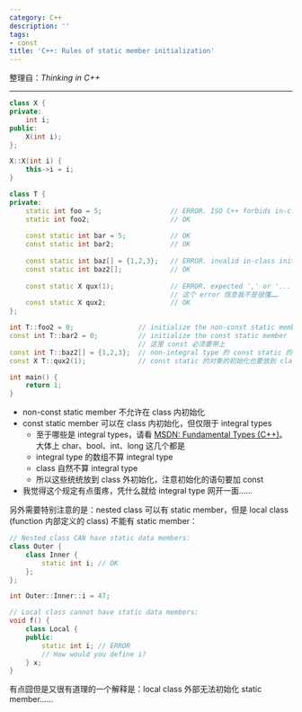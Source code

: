 ```yaml
---
category: C++
description: ''
tags:
- const
title: 'C++: Rules of static member initialization'
---
```


整理自：_Thinking in C++_

-----

```cpp
class X {
private:
	int i;
public: 
	X(int i);
}; 

X::X(int i) {
	this->i = i;
}

class T {
private:	
	static int foo = 5;					// ERROR. ISO C++ forbids in-class initialization of non-const static member 'T::foo'
	static int foo2;					// OK
	
	const static int bar = 5;			// OK
	const static int bar2;				// OK
	
	const static int baz[] = {1,2,3}; 	// ERROR. invalid in-class initialization of static data member of non-integral type 'const int []'
	const static int baz2[]; 			// OK
	
	const static X qux(1);				// ERROR. expected ',' or '...' before numeric constant
										// 这个 error 信息我不是很懂…… 
	const static X qux2; 				// OK
};

int T::foo2 = 0;				// initialize the non-const static member
const int T::bar2 = 0;			// initialize the const static member
								// 这里 const 必须要带上
const int T::baz2[] = {1,2,3}; 	// non-integral type 的 const static 的初始化必须放到 class 外边 
const X T::qux2(1);				// const static 的对象的初始化也要放到 class 外 

int main() {
	return 1;
}
```

* non-const static member 不允许在 class 内初始化
* const static member 可以在 class 内初始化，但仅限于 integral types
	* 至于哪些是 integral types，请看 [MSDN: Fundamental Types (C++)](https://msdn.microsoft.com/en-us/library/cc953fe1.aspx)。大体上 char、bool、int、long 这几个都是
	* integral type 的数组不算 integral type
	* class 自然不算 integral type
	* 所以这些统统放到 class 外初始化，注意初始化的语句要加 const
* 我觉得这个规定有点蛋疼，凭什么就给 integral type 网开一面……	

另外需要特别注意的是：nested class 可以有 static member，但是 local class (function 内部定义的 class) 不能有 static member：

```cpp
// Nested class CAN have static data members:
class Outer {
	class Inner {
		static int i; // OK
	};
};

int Outer::Inner::i = 47;

// Local class cannot have static data members:
void f() {
	class Local {
	public:
		static int i; // ERROR
		// How would you define i?
	} x;
}
```

有点囧但是又很有道理的一个解释是：local class 外部无法初始化 static member……